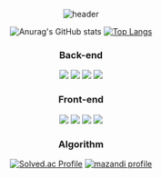 <div align="center">

![header](https://capsule-render.vercel.app/api?type=rect&color=gradient&height=250&section=header&text=KIM%20DONGHYUN&fontSize=40&animation=twinkling)

![Anurag's GitHub stats](https://github-readme-stats.vercel.app/api?username=DongHyun-Klm&show_icons=true&theme=blueberry) 
[![Top Langs](https://github-readme-stats.vercel.app/api/top-langs/?username=DongHyun-Klm&layout=compact)](https://github.com/anuraghazra/github-readme-stats)
 
 ### Back-end
<img src="https://img.shields.io/badge/JAVA-007396?style=for-the-badge&logo=java&logoColor=white">
<img src="https://img.shields.io/badge/Spring-6DB33F?style=for-the-badge&logo=Spring&logoColor=white">
<img src="https://img.shields.io/badge/SpringBoot-6DB33F?style=for-the-badge&logo=Spring&logoColor=white">
<img src="https://img.shields.io/badge/MySQL-4479A1.svg?&style=for-the-badge&logo=MySQL&logoColor=white">


### Front-end
<img src="https://img.shields.io/badge/JavaScript-F7DF1E.svg?&style=for-the-badge&logo=JavaScript&logoColor=white">
<img src="https://img.shields.io/badge/vue.js-4FC08D.svg?&style=for-the-badge&logo=vue.js&logoColor=white">
<img src="https://img.shields.io/badge/HTML-C54127.svg?&style=for-the-badge&logo=html5&logoColor=white">
<img src="https://img.shields.io/badge/CSS-254BDD.svg?&style=for-the-badge&logo=css3&logoColor=white">
 
 ### Algorithm
 [![Solved.ac Profile](http://mazassumnida.wtf/api/v2/generate_badge?boj=gkfdkdlel)](https://solved.ac/profile/gkfdkdlel)
 [![mazandi profile](http://mazandi.herokuapp.com/api?handle=gkfdkdlel&theme=dark)](https://solved.ac/profile/gkfdkdlel)

 
<!--  ### Tistory blog  -->
 
</div>
